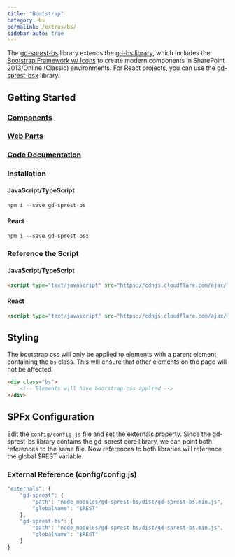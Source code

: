 ```yaml
---
title: "Bootstrap"
category: bs
permalink: /extras/bs/
sidebar-auto: true
---
```

The [gd-sprest-bs](https://github.com/gunjandatta/sprest-bs) library extends the [gd-bs library](https://github.com/gunjandatta/gd-bs), which includes the [Bootstrap Framework w/ Icons](https://getbootstrap.com/) to create modern components in SharePoint 2013/Online (Classic) environments. For React projects, you can use the [gd-sprest-bsx](https://github.com/gunjandatta/sprest-bsx) library.

## Getting Started

### [Components](components)
### [Web Parts](webparts)
### [Code Documentation](/docs/sprest-bs/globals.html)

### Installation

#### JavaScript/TypeScript

```js
npm i --save gd-sprest-bs
```

#### React

```js
npm i --save gd-sprest-bsx
```

### Reference the Script

#### JavaScript/TypeScript

```html
<script type="text/javascript" src="https://cdnjs.cloudflare.com/ajax/libs/gd-sprest-bs/5.0.3/gd-sprest-bs.min.js"></script>
```

#### React

```html
<script type="text/javascript" src="https://cdnjs.cloudflare.com/ajax/libs/gd-sprest-bsx/[Coming Soon]/gd-sprest-bsx.min.js"></script>
```

## Styling

The bootstrap css will only be applied to elements with a parent element containing the ```bs``` class. This will ensure that other elements on the page will not be affected.

```html
<div class="bs">
    <!-- Elements will have bootstrap css applied -->
</div>
```

## SPFx Configuration

Edit the  ```config/config.js``` file and set the externals property. Since the gd-sprest-bs library contains the gd-sprest core library, we can point both references to the same file. Now references to both libraries will reference the global $REST variable.

### External Reference (config/config.js)

```js
"externals": {
    "gd-sprest": {
        "path": "node_modules/gd-sprest-bs/dist/gd-sprest-bs.min.js",
        "globalName": "$REST"
    },
    "gd-sprest-bs": {
        "path": "node_modules/gd-sprest-bs/dist/gd-sprest-bs.min.js",
        "globalName": "$REST"
    }
}
```